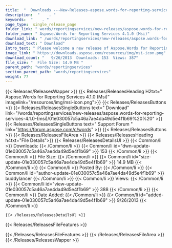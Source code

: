 ```yaml
---
title:  "  Downloads ---New-Releases-aspose.words-for-reporting-services-4.1.0-(msi) . " 
description:  "    . " 
keywords:  "    . " 
page_type:  single_release_page
folder_link: " words/reportingservices/new-releases/aspose.words-for-reporting-services-4.1.0-(msi)/"
folder_name: " Aspose.Words for Reporting Services 4.1.0 (Msi)"
download_link: " /words/reportingservices/new-releases/aspose.words-for-reporting-services-4.1.0-(msi)/01e030057c5a46a7ae4da49d5e4f1b69"
download_text: " Download"
Intro_text: " Please welcome a new release of Aspose.Words for Reporting Services.This release..."
image_link: " https://downloads.aspose.com/resources/img/msi-icon.png"
download_count: "   9/26/2013  Downloads: 153  Views: 387"
file_size: "  File Size: 14.9 MB "
parent_path: "words/reportingservices"
section_parent_path: "words/reportingservices"
weight: 77 
---
```


{{< Releases/ReleasesWapper >}}
  {{< Releases/ReleasesHeading H2txt=" Aspose.Words for Reporting Services 4.1.0 (Msi)" imagelink="/resources/img/msi-icon.png">}}
  {{< Releases/ReleasesButtons >}}
    {{< Releases/ReleasesSingleButtons text=" Download" link="/words/reportingservices/new-releases/aspose.words-for-reporting-services-4.1.0-(msi)/01e030057c5a46a7ae4da49d5e4f1b69%20%20" >}}
    {{< Releases/ReleasesSingleButtons text=" Support Forum " link="https://forum.aspose.com/c/words" >}}
  {{< Releases/ReleasesButtons >}}
  {{< Releases/ReleasesFileArea >}}
    {{< Releases/ReleasesHeading h4txt="File Details">}}
    {{< Releases/ReleasesDetailsUl >}}
            {{< Common/li  >}} Downloads: {{< /Common/li >}} 
      {{< Common/li id="dwn-update-01e030057c5a46a7ae4da49d5e4f1b69" >}} 153 {{< /Common/li >}} 
      {{< Common/li  >}} File Size: {{< /Common/li >}} 
      {{< Common/li id="size-update-01e030057c5a46a7ae4da49d5e4f1b69" >}} 14.9 MB {{< /Common/li >}} 
      {{< Common/li  >}} Posted By: {{< /Common/li >}} 
      {{< Common/li id="author-update-01e030057c5a46a7ae4da49d5e4f1b69" >}} buddylancer {{< /Common/li >}} 
      {{< Common/li  >}} Views: {{< /Common/li >}} 
      {{< Common/li id="view-update-01e030057c5a46a7ae4da49d5e4f1b69" >}} 388 {{< /Common/li >}} 
      {{< Common/li  >}} Date Added: {{< /Common/li >}} 
      {{< Common/li id="added-update-01e030057c5a46a7ae4da49d5e4f1b69" >}} 9/26/2013 {{< /Common/li >}} 

    {{< /Releases/ReleasesDetailsUl >}}

  {{< Releases/ReleasesFileFeatures >}}
      
  {{< /Releases/ReleasesFileFeatures >}}
 {{< /Releases/ReleasesFileArea >}}
{{< /Releases/ReleasesWapper >}}


